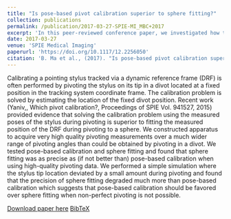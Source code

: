 ```yaml
---
title: "Is pose-based pivot calibration superior to sphere fitting?"
collection: publications
permalink: /publication/2017-03-27-SPIE-MI_MBC+2017
excerpt: 'In this peer-reviewed conference paper, we investigated how to perform pivot calibration, a task commonly employed in surgical navigation systems and computer-assisted orthopaedics surgery.'
date: 2017-03-27
venue: 'SPIE Medical Imaging'
paperurl: 'https://doi.org/10.1117/12.2256050'
citation: 'B. Ma et al., (2017). "Is pose-based pivot calibration superior to sphere fitting?"; in <i>SPIE Medical Imaging: Image-Guided Procedures, Robotic Interventions, and Modeling</i>, 101351U, pp. 476-483.'
---
```


Calibrating a pointing stylus tracked via a dynamic reference frame (DRF) is often performed by pivoting the stylus on its tip in a divot located at a fixed position in the tracking system coordinate frame. The calibration problem is solved by estimating the location of the fixed divot position. Recent work (Yaniv,, Which pivot calibration?, Proceedings of SPIE Vol. 941527, 2015) provided evidence that solving the calibration problem using the measured poses of the stylus during pivoting is superior to fitting the measured position of the DRF during pivoting to a sphere. We constructed apparatus to acquire very high quality pivoting measurements over a much wider range of pivoting angles than could be obtained by pivoting in a divot. We tested pose-based calibration and sphere fitting and found that sphere fitting was as precise as (if not better than) pose-based calibration when using high-quality pivoting data. We performed a simple simulation where the stylus tip location deviated by a small amount during pivoting and found that the precision of sphere fitting degraded much more than pose-based calibration which suggests that pose-based calibration should be favored over sphere fitting when non-perfect pivoting is not possible.

[Download paper here](https://doi.org/10.1117/12.2256050) [BibTeX](./../files/bibtex/MBC+2017.bib)